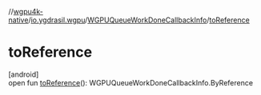 //[wgpu4k-native](../../../index.md)/[io.ygdrasil.wgpu](../index.md)/[WGPUQueueWorkDoneCallbackInfo](index.md)/[toReference](to-reference.md)

# toReference

[android]\
open fun [toReference](to-reference.md)(): WGPUQueueWorkDoneCallbackInfo.ByReference